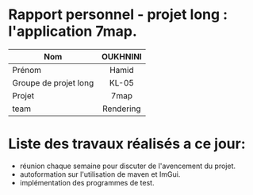 # Rapport personnel - projet long : l'application 7map.

| Nom                   | OUKHNINI  | 
| --------------------- | :-------: | 
| Prénom                | Hamid     | 
| Groupe de projet long |   KL-05   | 
| Projet                |   7map    |
| team                  | Rendering |

# Liste des travaux réalisés a ce jour:
  - réunion chaque semaine pour discuter de l'avencement du projet.
  - autoformation sur l'utilisation de maven et ImGui.
  - implémentation des programmes de test.